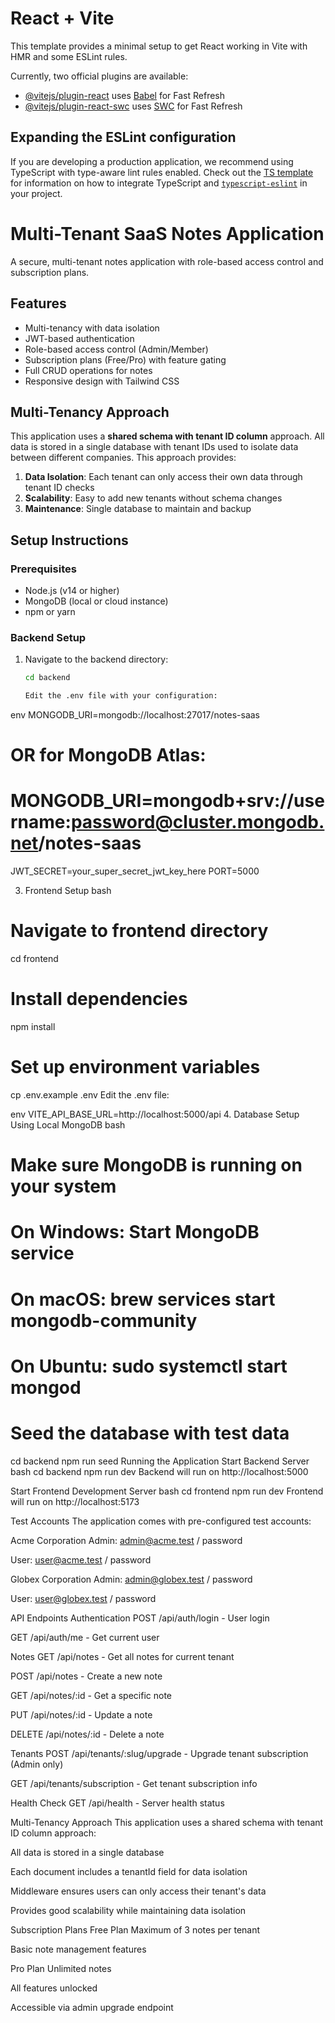 # React + Vite

This template provides a minimal setup to get React working in Vite with HMR and some ESLint rules.

Currently, two official plugins are available:

- [@vitejs/plugin-react](https://github.com/vitejs/vite-plugin-react/blob/main/packages/plugin-react) uses [Babel](https://babeljs.io/) for Fast Refresh
- [@vitejs/plugin-react-swc](https://github.com/vitejs/vite-plugin-react/blob/main/packages/plugin-react-swc) uses [SWC](https://swc.rs/) for Fast Refresh

## Expanding the ESLint configuration

If you are developing a production application, we recommend using TypeScript with type-aware lint rules enabled. Check out the [TS template](https://github.com/vitejs/vite/tree/main/packages/create-vite/template-react-ts) for information on how to integrate TypeScript and [`typescript-eslint`](https://typescript-eslint.io) in your project.



# Multi-Tenant SaaS Notes Application

A secure, multi-tenant notes application with role-based access control and subscription plans.

## Features

- Multi-tenancy with data isolation
- JWT-based authentication
- Role-based access control (Admin/Member)
- Subscription plans (Free/Pro) with feature gating
- Full CRUD operations for notes
- Responsive design with Tailwind CSS

## Multi-Tenancy Approach

This application uses a **shared schema with tenant ID column** approach. All data is stored in a single database with tenant IDs used to isolate data between different companies. This approach provides:

1. **Data Isolation**: Each tenant can only access their own data through tenant ID checks
2. **Scalability**: Easy to add new tenants without schema changes
3. **Maintenance**: Single database to maintain and backup

## Setup Instructions

### Prerequisites

- Node.js (v14 or higher)
- MongoDB (local or cloud instance)
- npm or yarn

### Backend Setup

1. Navigate to the backend directory:
   ```bash
   cd backend

   Edit the .env file with your configuration:

env
MONGODB_URI=mongodb://localhost:27017/notes-saas
# OR for MongoDB Atlas:
# MONGODB_URI=mongodb+srv://username:password@cluster.mongodb.net/notes-saas

JWT_SECRET=your_super_secret_jwt_key_here
PORT=5000

3. Frontend Setup
bash
# Navigate to frontend directory
cd frontend

# Install dependencies
npm install

# Set up environment variables
cp .env.example .env
Edit the .env file:

env
VITE_API_BASE_URL=http://localhost:5000/api
4. Database Setup
 Using Local MongoDB
bash
# Make sure MongoDB is running on your system
# On Windows: Start MongoDB service
# On macOS: brew services start mongodb-community
# On Ubuntu: sudo systemctl start mongod

# Seed the database with test data
cd backend
npm run seed
Running the Application
Start Backend Server
bash
cd backend
npm run dev
Backend will run on http://localhost:5000

Start Frontend Development Server
bash
cd frontend
npm run dev
Frontend will run on http://localhost:5173

Test Accounts
The application comes with pre-configured test accounts:

Acme Corporation
Admin: admin@acme.test / password

User: user@acme.test / password

Globex Corporation
Admin: admin@globex.test / password

User: user@globex.test / password

API Endpoints
Authentication
POST /api/auth/login - User login

GET /api/auth/me - Get current user

Notes
GET /api/notes - Get all notes for current tenant

POST /api/notes - Create a new note

GET /api/notes/:id - Get a specific note

PUT /api/notes/:id - Update a note

DELETE /api/notes/:id - Delete a note

Tenants
POST /api/tenants/:slug/upgrade - Upgrade tenant subscription (Admin only)

GET /api/tenants/subscription - Get tenant subscription info

Health Check
GET /api/health - Server health status

Multi-Tenancy Approach
This application uses a shared schema with tenant ID column approach:

All data is stored in a single database

Each document includes a tenantId field for data isolation

Middleware ensures users can only access their tenant's data

Provides good scalability while maintaining data isolation

Subscription Plans
Free Plan
Maximum of 3 notes per tenant

Basic note management features

Pro Plan
Unlimited notes

All features unlocked

Accessible via admin upgrade endpoint